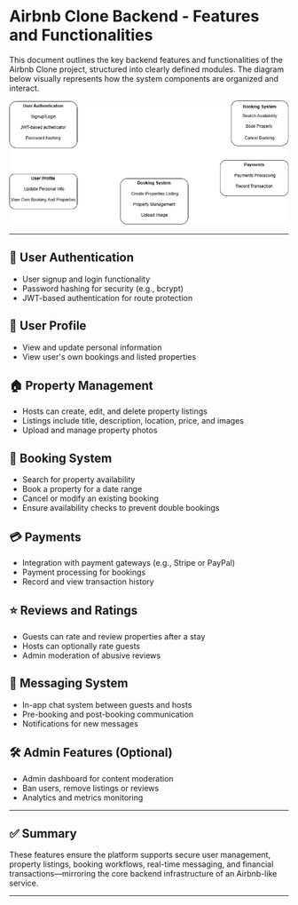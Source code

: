 # Airbnb Clone Backend - Features and Functionalities

This document outlines the key backend features and functionalities of the Airbnb Clone project, structured into clearly defined modules. The diagram below visually represents how the system components are organized and interact.

![Airbnb Clone Features Diagram](./AirbnbCloneFeatures.png)

---

## 🔐 User Authentication
- User signup and login functionality
- Password hashing for security (e.g., bcrypt)
- JWT-based authentication for route protection

## 👤 User Profile
- View and update personal information
- View user's own bookings and listed properties

## 🏠 Property Management
- Hosts can create, edit, and delete property listings
- Listings include title, description, location, price, and images
- Upload and manage property photos

## 📅 Booking System
- Search for property availability
- Book a property for a date range
- Cancel or modify an existing booking
- Ensure availability checks to prevent double bookings

## 💳 Payments
- Integration with payment gateways (e.g., Stripe or PayPal)
- Payment processing for bookings
- Record and view transaction history

## ⭐ Reviews and Ratings
- Guests can rate and review properties after a stay
- Hosts can optionally rate guests
- Admin moderation of abusive reviews

## 💬 Messaging System
- In-app chat system between guests and hosts
- Pre-booking and post-booking communication
- Notifications for new messages

## 🛠️ Admin Features (Optional)
- Admin dashboard for content moderation
- Ban users, remove listings or reviews
- Analytics and metrics monitoring

---

## ✅ Summary

These features ensure the platform supports secure user management, property listings, booking workflows, real-time messaging, and financial transactions—mirroring the core backend infrastructure of an Airbnb-like service.

---